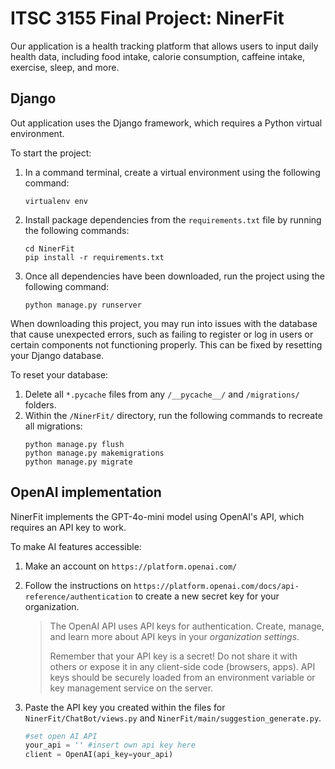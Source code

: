 # ITSC 3155 Final Project: NinerFit

Our application is a health tracking platform that allows users to input daily health data, including food intake, calorie consumption, caffeine intake, exercise, sleep, and more.

## Django

Out application uses the Django framework, which requires a Python virtual environment.

To start the project:
1. In a command terminal, create a virtual environment using the following command:
    ```
    virtualenv env
    ```
2. Install package dependencies from the `requirements.txt` file by running the following commands:
    ```
    cd NinerFit
    pip install -r requirements.txt
    ```
3. Once all dependencies have been downloaded, run the project using the following command:
    ```
    python manage.py runserver
    ```

When downloading this project, you may run into issues with the database that cause unexpected errors, such as failing to register or log in users or certain components not functioning properly. This can be fixed by resetting your Django database.

To reset your database:
1. Delete all `*.pycache` files from any `/__pycache__/` and `/migrations/` folders.
2. Within the `/NinerFit/` directory, run the following commands to recreate all migrations:
    ```
    python manage.py flush
    python manage.py makemigrations
    python manage.py migrate
    ```
    

## OpenAI implementation

NinerFit implements the GPT-4o-mini model using OpenAI's API, which requires an API key to work.

To make AI features accessible:
1. Make an account on `https://platform.openai.com/`
2. Follow the instructions on `https://platform.openai.com/docs/api-reference/authentication` to create a new secret key for your organization.

    > The OpenAI API uses API keys for authentication. Create, manage, and learn more about API keys in your _organization settings_.
    >
    > Remember that your API key is a secret! Do not share it with others or expose it in any client-side code (browsers, apps). API keys should be securely loaded from an environment variable or key management service on the server.

3. Paste the API key you created within the files for `NinerFit/ChatBot/views.py` and `NinerFit/main/suggestion_generate.py`.
    ``` python
    #set open AI API
    your_api = '' #insert own api key here
    client = OpenAI(api_key=your_api)
    ```